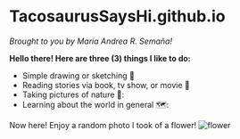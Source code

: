 # TacosaurusSaysHi.github.io
*Brought to you by Maria Andrea R. Semaña!*

**Hello there! Here are three (3) things I like to do:**
- Simple drawing or sketching :pencil:
- Reading stories via book, tv show, or movie :book:
- Taking pictures of nature 🥬:
- Learning about the world in general 🗺️:

Now here! Enjoy a random photo I took of a flower! 
![flower](https://user-images.githubusercontent.com/118245646/202210037-ba23e202-d28c-4e31-932c-799300530dbe.jpg)
